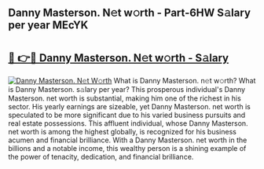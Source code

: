 ## Danny Masterson. N𝚎t w𝚘rth - Part-6HW S𝚊lary per year MEcYK

# <h2><a href="http://gc1hk2.nevu.top/?p=Danny+Masterson.">🔗 👉🔴 Danny Masterson. N𝚎t w𝚘rth - S𝚊lary</a></h2>

[![Danny Masterson. N𝚎t W𝚘rth](https://i.imgur.com/Oavwk0R.jpeg)](http://gc1hk2.nevu.top/?p=Danny+Masterson.)
What is Danny Masterson. n𝚎t w𝚘rth? What is Danny Masterson. s𝚊lary per year?
This prosperous individual's Danny Masterson. net worth is substantial, making him one of the richest in his sector. His yearly earnings are sizeable, yet Danny Masterson. net worth is speculated to be more significant due to his varied business pursuits and real estate possessions. This affluent individual, whose Danny Masterson. net worth is among the highest globally, is recognized for his business acumen and financial brilliance. With a Danny Masterson. net worth in the billions and a notable income, this wealthy person is a shining example of the power of tenacity, dedication, and financial brilliance.
